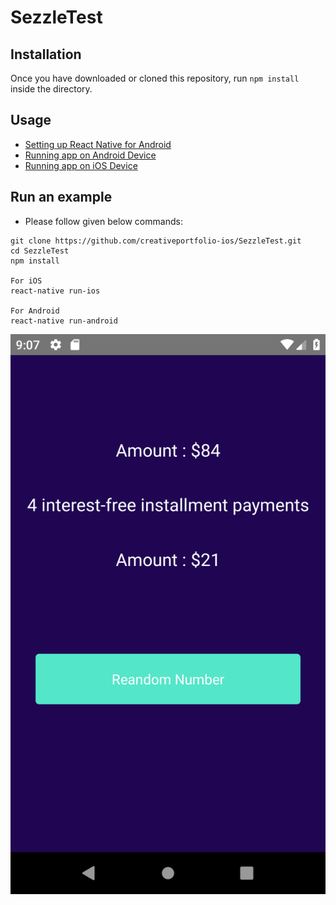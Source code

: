 # SezzleTest

## Installation
Once you have downloaded or cloned this repository, run `npm install` inside the directory.

## Usage
- [Setting up React Native for Android](https://facebook.github.io/react-native/docs/android-setup.html#content)
- [Running app on Android Device](https://facebook.github.io/react-native/docs/running-on-device-android.html#content)
- [Running app on iOS Device](https://facebook.github.io/react-native/docs/running-on-device-ios.html#content)

## Run an example
* Please follow given below commands:
```
git clone https://github.com/creativeportfolio-ios/SezzleTest.git
cd SezzleTest
npm install

For iOS
react-native run-ios

For Android
react-native run-android

```

![ScreenShot](https://github.com/creativeportfolio-ios/SezzleTest/blob/master/Screenshot_1545833276.png)
